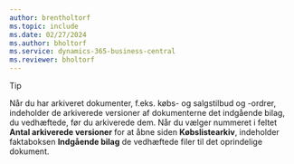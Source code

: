 ```yaml
---
author: brentholtorf
ms.topic: include
ms.date: 02/27/2024
ms.author: bholtorf
ms.service: dynamics-365-business-central
ms.reviewer: bholtorf
---
```


> [!TIP]
> Når du har arkiveret dokumenter, f.eks. købs- og salgstilbud og -ordrer, indeholder de arkiverede versioner af dokumenterne det indgående bilag, du vedhæftede, før du arkiverede dem. Når du vælger nummeret i feltet **Antal arkiverede versioner** for at åbne siden **Købslistearkiv**, indeholder faktaboksen **Indgående bilag** de vedhæftede filer til det oprindelige dokument.

